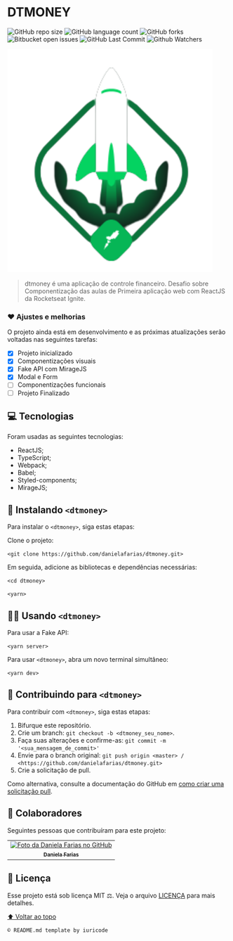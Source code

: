 # DTMONEY

![GitHub repo size](https://img.shields.io/github/repo-size/danielafarias/dtmoney?style=for-the-badge)
![GitHub language count](https://img.shields.io/github/languages/count/danielafarias/dtmoney?style=for-the-badge)
![GitHub forks](https://img.shields.io/chocolatey/dt/dtmoney?style=for-the-badge)
![Bitbucket open issues](https://img.shields.io/bitbucket/issues/danielafarias/dtmoney?style=for-the-badge)
![GitHub Last Commit](https://img.shields.io/github/last-commit/danielafarias/dtmoney?style=for-the-badge)
![Github Watchers](https://img.shields.io/github/watchers/danielafarias/dtmoney?style=for-the-badge)

![dtmoney](https://raw.githubusercontent.com/tavareshenrique/ignite-reactjs/a11afefe824866f24dd3f9e1cc6e6e9530376ad1/%40assets/img/logo.svg)


> dtmoney é uma aplicação de controle financeiro. Desafio sobre Componentização das aulas de Primeira aplicação web com ReactJS da Rocketseat Ignite.

### ❤️ Ajustes e melhorias

O projeto ainda está em desenvolvimento e as próximas atualizações serão voltadas nas seguintes tarefas:

- [x] Projeto inicializado
- [x] Componentizações visuais
- [x] Fake API com MirageJS
- [x] Modal e Form
- [ ] Componentizações funcionais
- [ ] Projeto Finalizado

## 💻 Tecnologias

Foram usadas as seguintes tecnologias:

- ReactJS;
- TypeScript;
- Webpack;
- Babel;
- Styled-components;
- MirageJS;

## 🚀 Instalando `<dtmoney>`

Para instalar o `<dtmoney>`, siga estas etapas:

Clone o projeto:
```
<git clone https://github.com/danielafarias/dtmoney.git>
```
Em seguida, adicione as bibliotecas e dependências necessárias:
```
<cd dtmoney>
```
```
<yarn>
```

## 🧑‍💻 Usando `<dtmoney>`
Para usar a Fake API:

```
<yarn server>
```

Para usar `<dtmoney>`, abra um novo terminal simultâneo:

```
<yarn dev>
```

## 💌 Contribuindo para `<dtmoney>`

Para contribuir com `<dtmoney>`, siga estas etapas:

1. Bifurque este repositório.
2. Crie um branch: `git checkout -b <dtmoney_seu_nome>`.
3. Faça suas alterações e confirme-as: `git commit -m '<sua_mensagem_de_commit>'`
4. Envie para o branch original: `git push origin <master> / <https://github.com/danielafarias/dtmoney.git>`
5. Crie a solicitação de pull.

Como alternativa, consulte a documentação do GitHub em [como criar uma solicitação pull](https://help.github.com/en/github/collaborating-with-issues-and-pull-requests/creating-a-pull-request).

## 🤝 Colaboradores

Seguintes pessoas que contribuíram para este projeto:

<table>
  <tr>
    <td align="center">
      <a href="https://github.com/danielafarias">
        <img src="https://avatars.githubusercontent.com/u/79869120?v=4" width="100px;" alt="Foto da Daniela Farias no GitHub"/><br>
        <sub>
          <b>Daniela Farias</b>
        </sub>
      </a>
    </td>
    
  </tr>
</table>

## 📃 Licença

Esse projeto está sob licença MIT ⚖️. Veja o arquivo [LICENÇA](LICENSE.md) para mais detalhes.

[⬆ Voltar ao topo](#dtmoney)<br>

```
© README.md template by iuricode
```
